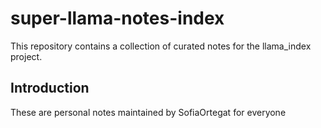 # super-llama-notes-index
This repository contains a collection of curated notes for the llama_index project.

## Introduction
These are personal notes maintained by SofiaOrtegat for everyone